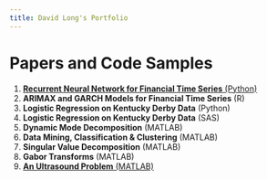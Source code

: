 ```yaml
---
title: David Long's Portfolio
---
```


# Papers and Code Samples

1. [**Recurrent Neural Network for Financial Time Series** (Python)](https://axemath.github.io/david-long-portfolio/2022/09/17/rnn.html)
2. **ARIMAX and GARCH Models for Financial Time Series** (R)
3. **Logistic Regression on Kentucky Derby Data** (Python)
4. **Logistic Regression on Kentucky Derby Data** (SAS)
5. **Dynamic Mode Decomposition** (MATLAB)
6. **Data Mining, Classification & Clustering** (MATLAB)
7. **Singular Value Decomposition** (MATLAB)
8. **Gabor Transforms** (MATLAB)
9. [**An Ultrasound Problem** (MATLAB)](https://axemath.github.io/david-long-portfolio/2019/01/01/ultrasound.html)
